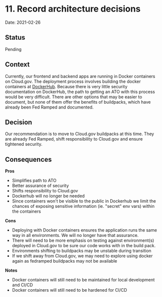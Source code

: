 # 11. Record architecture decisions

Date: 2021-02-26

## Status

Pending

## Context

Currently, our frontend and backend apps are running in Docker containers on Cloud.gov. The deployment process involves building the docker containers at [DockerHub](https://dockerhub.com). Because there is very little security documentation on DockerHub, the path to getting an ATO with this process would be very difficult. There are other options that may be easier to document, but none of them offer the benefits of buildpacks, which have already been Fed Ramped and documented.

## Decision

Our recommendation is to move to Cloud.gov buildpacks at this time. They are already Fed Ramped, shift responsibility to Cloud.gov and ensure tightened security.

## Consequences

**Pros**

- Simplifies path to ATO
- Better assurance of security
- Shifts responsibility to Cloud.gov
- Dockerhub will no longer be needed
- Since containers won't be visible to the public in Dockerhub we limit the chances of exposing sensitive information (ie. "secret" env vars) within the containers

**Cons**
- Deploying with Docker containers ensures the application runs the same way in all environments. We will no longer have that assurance.
- There will need to be more emphasis on testing against environment(s) deployed in Cloud.gov to be sure our code works with in the build pack.
- Environments shifting to buildpacks may be unstable during transition
- If we shift away from Cloud.gov, we may need to explore using docker again as fedramped buildpacks may not be available

**Notes**
- Docker containers will still need to be maintained for local development and CI/CD
- Docker containers will still need to be hardened for CI/CD
